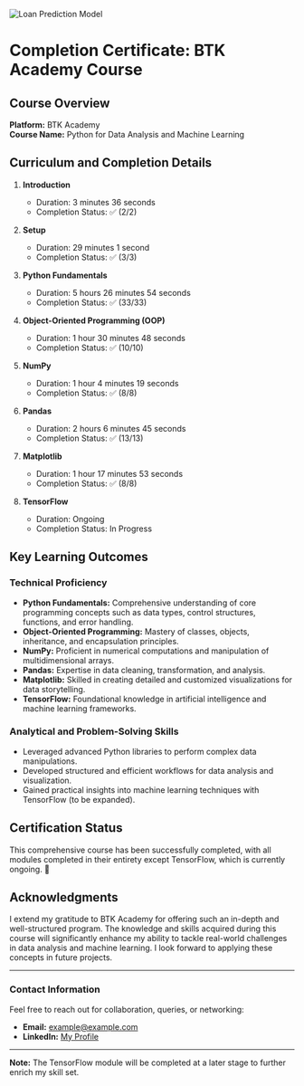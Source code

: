 ![Loan Prediction Model](imajes/image_practice-problem-loan-prediction.png)

# Completion Certificate: BTK Academy Course

## Course Overview
**Platform:** BTK Academy  
**Course Name:** Python for Data Analysis and Machine Learning 

## Curriculum and Completion Details

1. **Introduction**  
   - Duration: 3 minutes 36 seconds
   - Completion Status: ✅ (2/2)

2. **Setup**  
   - Duration: 29 minutes 1 second
   - Completion Status: ✅ (3/3)

3. **Python Fundamentals**  
   - Duration: 5 hours 26 minutes 54 seconds
   - Completion Status: ✅ (33/33)

4. **Object-Oriented Programming (OOP)**  
   - Duration: 1 hour 30 minutes 48 seconds
   - Completion Status: ✅ (10/10)

5. **NumPy**  
   - Duration: 1 hour 4 minutes 19 seconds
   - Completion Status: ✅ (8/8)

6. **Pandas**  
   - Duration: 2 hours 6 minutes 45 seconds
   - Completion Status: ✅ (13/13)

7. **Matplotlib**  
   - Duration: 1 hour 17 minutes 53 seconds
   - Completion Status: ✅ (8/8)

8. **TensorFlow**  
   - Duration: Ongoing
   - Completion Status: In Progress

## Key Learning Outcomes

### Technical Proficiency
- **Python Fundamentals:** Comprehensive understanding of core programming concepts such as data types, control structures, functions, and error handling.
- **Object-Oriented Programming:** Mastery of classes, objects, inheritance, and encapsulation principles.
- **NumPy:** Proficient in numerical computations and manipulation of multidimensional arrays.
- **Pandas:** Expertise in data cleaning, transformation, and analysis.
- **Matplotlib:** Skilled in creating detailed and customized visualizations for data storytelling.
- **TensorFlow:** Foundational knowledge in artificial intelligence and machine learning frameworks.

### Analytical and Problem-Solving Skills
- Leveraged advanced Python libraries to perform complex data manipulations.
- Developed structured and efficient workflows for data analysis and visualization.
- Gained practical insights into machine learning techniques with TensorFlow (to be expanded).

## Certification Status
This comprehensive course has been successfully completed, with all modules completed in their entirety except TensorFlow, which is currently ongoing. 🎉

## Acknowledgments
I extend my gratitude to BTK Academy for offering such an in-depth and well-structured program. The knowledge and skills acquired during this course will significantly enhance my ability to tackle real-world challenges in data analysis and machine learning. I look forward to applying these concepts in future projects.

---

### Contact Information
Feel free to reach out for collaboration, queries, or networking:
- **Email:** [example@example.com](mailto:example@example.com)
- **LinkedIn:** [My Profile](https://linkedin.com/in/your-profile)

---

**Note:** The TensorFlow module will be completed at a later stage to further enrich my skill set.

